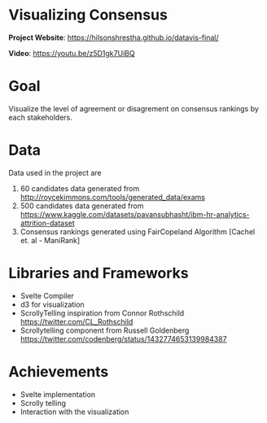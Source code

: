 Visualizing Consensus  
===

**Project Website**: https://hilsonshrestha.github.io/datavis-final/

**Video**: https://youtu.be/z5D1gk7UiBQ


# Goal
Visualize the level of agreement or disagrement on consensus rankings by each stakeholders.

# Data
Data used in the project are 
1. 60 candidates data generated from http://roycekimmons.com/tools/generated_data/exams
2. 500 candidates data generated from https://www.kaggle.com/datasets/pavansubhasht/ibm-hr-analytics-attrition-dataset
3. Consensus rankings generated using FairCopeland Algorithm [Cachel et. al - ManiRank]

# Libraries and Frameworks
- Svelte Compiler
- d3 for visualization
- ScrollyTelling inspiration from Connor Rothschild https://twitter.com/CL_Rothschild
- Scrollytelling component from Russell Goldenberg https://twitter.com/codenberg/status/1432774653139984387

# Achievements 
- Svelte implementation
- Scrolly telling
- Interaction with the visualization